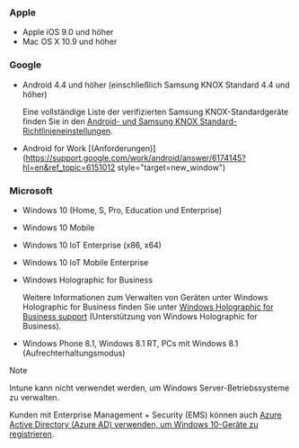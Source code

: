 

### <a name="apple"></a>Apple
- Apple iOS 9.0 und höher
- Mac OS X 10.9 und höher

### <a name="google"></a>Google
- Android 4.4 und höher (einschließlich Samsung KNOX Standard 4.4 und höher)

  Eine vollständige Liste der verifizierten Samsung KNOX-Standardgeräte finden Sie in den [Android- und Samsung KNOX Standard-Richtlinieneinstellungen](/intune-classic/deploy-use/android-policy-settings-in-microsoft-intune.md#supported-samsung-knox-standard-devices).


- Android for Work [(Anforderungen)](https://support.google.com/work/android/answer/6174145?hl=en&ref_topic=6151012 style="target=new_window")

### <a name="microsoft"></a>Microsoft

- Windows 10 (Home, S, Pro, Education und Enterprise)
- Windows 10 Mobile
- Windows 10 IoT Enterprise (x86, x64)
- Windows 10 IoT Mobile Enterprise
- Windows Holographic for Business

  Weitere Informationen zum Verwalten von Geräten unter Windows Holographic for Business finden Sie unter [Windows Holographic for Business support](../windows-holographic-for-business.md) (Unterstützung von Windows Holographic for Business).

- Windows Phone 8.1, Windows 8.1 RT, PCs mit Windows 8.1 (Aufrechterhaltungsmodus)

> [!NOTE]
> Intune kann nicht verwendet werden, um Windows Server-Betriebssysteme zu verwalten.

Kunden mit Enterprise Management + Security (EMS) können auch [Azure Active Directory (Azure AD) verwenden, um Windows 10-Geräte zu registrieren](/intune-classic/deploy-use/set-up-windows-device-management-with-microsoft-intune#azure-active-directory-enrollment).


